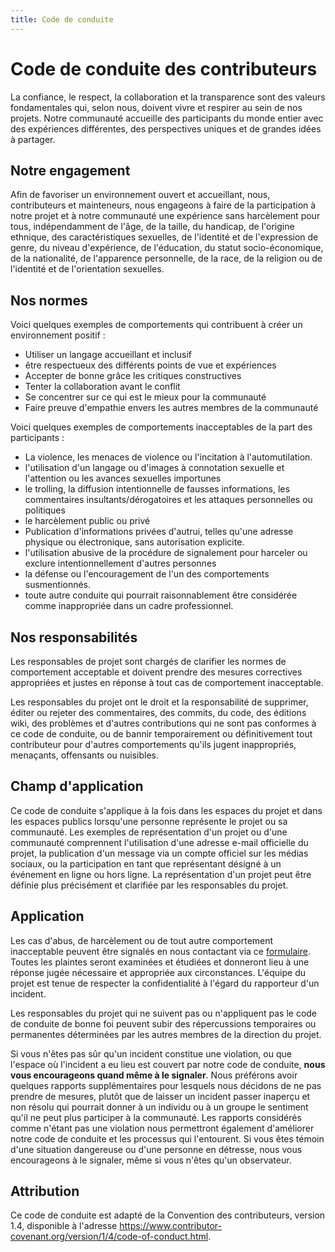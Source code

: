 ```yaml
---
title: Code de conduite
---
```


# Code de conduite des contributeurs

La confiance, le respect, la collaboration et la transparence sont des valeurs fondamentales qui, selon nous, doivent vivre et respirer au sein de nos projets. Notre communauté accueille des participants du monde entier avec des expériences différentes, des perspectives uniques et de grandes idées à partager.

## Notre engagement

Afin de favoriser un environnement ouvert et accueillant, nous, contributeurs et mainteneurs, nous engageons à faire de la participation à notre projet et à notre communauté une expérience sans harcèlement pour tous, indépendamment de l'âge, de la taille, du handicap, de l'origine ethnique, des caractéristiques sexuelles, de l'identité et de l'expression de genre, du niveau d'expérience, de l'éducation, du statut socio-économique, de la nationalité, de l'apparence personnelle, de la race, de la religion ou de l'identité et de l'orientation sexuelles.

## Nos normes

Voici quelques exemples de comportements qui contribuent à créer un environnement positif :

- Utiliser un langage accueillant et inclusif
- être respectueux des différents points de vue et expériences
- Accepter de bonne grâce les critiques constructives
- Tenter la collaboration avant le conflit
- Se concentrer sur ce qui est le mieux pour la communauté
- Faire preuve d'empathie envers les autres membres de la communauté

Voici quelques exemples de comportements inacceptables de la part des participants :

- La violence, les menaces de violence ou l'incitation à l'automutilation.
- l'utilisation d'un langage ou d'images à connotation sexuelle et l'attention ou les avances sexuelles importunes
- le trolling, la diffusion intentionnelle de fausses informations, les commentaires insultants/dérogatoires et les attaques personnelles ou politiques
- le harcèlement public ou privé
- Publication d'informations privées d'autrui, telles qu'une adresse physique ou électronique, sans autorisation explicite.
- l'utilisation abusive de la procédure de signalement pour harceler ou exclure intentionnellement d'autres personnes
- la défense ou l'encouragement de l'un des comportements susmentionnés.
- toute autre conduite qui pourrait raisonnablement être considérée comme inappropriée dans un cadre professionnel.

## Nos responsabilités

Les responsables de projet sont chargés de clarifier les normes de comportement acceptable et doivent prendre des mesures correctives appropriées et justes en réponse à tout cas de comportement inacceptable.

Les responsables du projet ont le droit et la responsabilité de supprimer, éditer ou rejeter des commentaires, des commits, du code, des éditions wiki, des problèmes et d'autres contributions qui ne sont pas conformes à ce code de conduite, ou de bannir temporairement ou définitivement tout contributeur pour d'autres comportements qu'ils jugent inappropriés, menaçants, offensants ou nuisibles.

## Champ d'application

Ce code de conduite s'applique à la fois dans les espaces du projet et dans les espaces publics lorsqu'une personne représente le projet ou sa communauté. Les exemples de représentation d'un projet ou d'une communauté comprennent l'utilisation d'une adresse e-mail officielle du projet, la publication d'un message via un compte officiel sur les médias sociaux, ou la participation en tant que représentant désigné à un événement en ligne ou hors ligne. La représentation d'un projet peut être définie plus précisément et clarifiée par les responsables du projet.

## Application

Les cas d'abus, de harcèlement ou de tout autre comportement inacceptable peuvent être signalés en nous contactant via ce [formulaire](https://forms.gle/kTA2SkrV1dwDi5CD9). Toutes les plaintes seront examinées et étudiées et donneront lieu à une réponse jugée nécessaire et appropriée aux circonstances. L'équipe du projet est tenue de respecter la confidentialité à l'égard du rapporteur d'un incident.

Les responsables du projet qui ne suivent pas ou n'appliquent pas le code de conduite de bonne foi peuvent subir des répercussions temporaires ou permanentes déterminées par les autres membres de la direction du projet.

Si vous n'êtes pas sûr qu'un incident constitue une violation, ou que l'espace où l'incident a eu lieu est couvert par notre code de conduite, **nous vous encourageons quand même à le signaler**. Nous préférons avoir quelques rapports supplémentaires pour lesquels nous décidons de ne pas prendre de mesures, plutôt que de laisser un incident passer inaperçu et non résolu qui pourrait donner à un individu ou à un groupe le sentiment qu'il ne peut plus participer à la communauté. Les rapports considérés comme n'étant pas une violation nous permettront également d'améliorer notre code de conduite et les processus qui l'entourent. Si vous êtes témoin d'une situation dangereuse ou d'une personne en détresse, nous vous encourageons à le signaler, même si vous n'êtes qu'un observateur.

## Attribution

Ce code de conduite est adapté de la Convention des contributeurs, version 1.4, disponible à l'adresse https://www.contributor-covenant.org/version/1/4/code-of-conduct.html.

